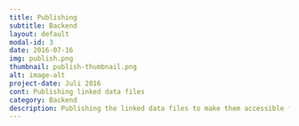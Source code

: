 ```yaml
---
title: Publishing
subtitle: Backend
layout: default
modal-id: 3
date: 2016-07-16
img: publish.png
thumbnail: publish-thumbnail.png
alt: image-alt
project-date: Juli 2016
cont: Publishing linked data files
category: Backend
description: Publishing the linked data files to make them accessible for data consumers. The publishing has been done without the need for a single common schema that all data shares.
---
```

